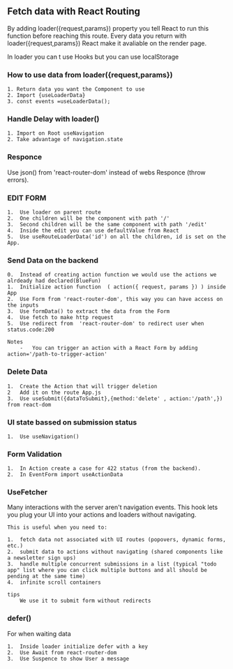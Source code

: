  ## Fetch data with React Routing

 By adding loader({request,params}) property you tell React to run this function before reaching this route.
 Every data you return with loader({request,params}) React make it avaliable on the render page.

 In loader you can t use Hooks but you can use localStorage

 ### How to use data from loader({request,params})

    1. Return data you want the Component to use
    2. Import {useLoaderData} 
    3. const events =useLoaderData();

### Handle Delay with loader()

    1. Import on Root useNavigation
    2. Take advantage of navigation.state

### Responce

Use json() from 'react-router-dom' instead of webs Responce (throw errors).

### EDIT FORM

    1.  Use loader on parent route
    2.  One children will be the component with path '/'
    3.  Second children will be the same component with path '/edit'
    4.  Inside the edit you can use defaultValue from React
    5.  Use useRouteLoaderData('id') on all the children, id is set on the App.

### Send Data on the backend

    0.  Instead of creating action function we would use the actions we alrdeady had declared(BlueFun)
    1.  Initialize action function  ( action({ request, params }) ) inside App
    2.  Use Form from 'react-router-dom', this way you can have access on the inputs
    3.  Use formData() to extract the data from the Form
    4.  Use fetch to make http request
    5.  Use redirect from  'react-router-dom' to redirect user when status.code:200

    Notes
        -   You can trigger an action with a React Form by adding action='/path-to-trigger-action'

### Delete Data 

    1.  Create the Action that will trigger deletion
    2   Add it on the route App.js
    3.  Use useSubmit({dataToSubmit},{method:'delete' , action:'/path',}) from react-dom

### UI state bassed on submission status

    1.  Use useNavigation()


### Form Validation

    1.  In Action create a case for 422 status (from the backend).
    2.  In EventForm import useActionData

### UseFetcher

Many interactions with the server aren't navigation events. This hook lets you plug your UI into your actions and loaders without navigating.

    This is useful when you need to:

    1.  fetch data not associated with UI routes (popovers, dynamic forms, etc.)
    2.  submit data to actions without navigating (shared components like a newsletter sign ups)
    3.  handle multiple concurrent submissions in a list (typical "todo app" list where you can click multiple buttons and all should be pending at the same time)
    4.  infinite scroll containers

    tips
        We use it to submit form without redirects

### defer() 

For when waiting data

    1.  Inside loader initialize defer with a key
    2.  Use Await from react-router-dom
    3.  Use Suspence to show User a message